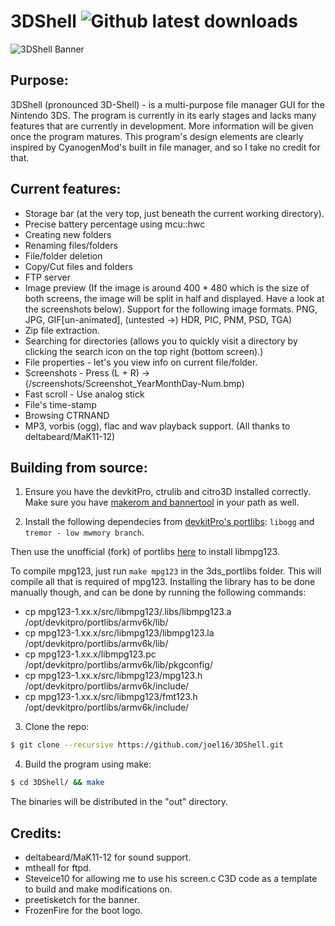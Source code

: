 # 3DShell ![Github latest downloads](https://img.shields.io/github/downloads/joel16/3DShell/total.svg)

![3DShell Banner](http://i.imgur.com/Z2pzVVZ.png)


Purpose:
--------------------------------------------------------------------------------
3DShell (pronounced 3D-Shell) - is a multi-purpose file manager GUI for the Nintendo 3DS. The program is currently in its early stages and lacks many features that are currently in development. More information will be given once the program matures. This program's design elements are clearly inspired by CyanogenMod's built in file manager, and so I take no credit for that.


Current features:
--------------------------------------------------------------------------------
- Storage bar (at the very top, just beneath the current working directory).
- Precise battery percentage using mcu::hwc
- Creating new folders
- Renaming files/folders
- File/folder deletion
- Copy/Cut files and folders
- FTP server
- Image preview (If the image is around 400 * 480 which is the size of both screens, the image will be split in half and displayed. Have a look at the screenshots below). Support for the following image formats. PNG, JPG, GIF[un-animated], (untested ->) HDR, PIC, PNM, PSD, TGA)
- Zip file extraction.
- Searching for directories (allows you to quickly visit a directory by clicking the search icon on the top right (bottom screen).)
- File properties - let's you view info on current file/folder.
- Screenshots - Press (L + R) -> (/screenshots/Screenshot_YearMonthDay-Num.bmp)
- Fast scroll - Use analog stick
- File's time-stamp
- Browsing CTRNAND
- MP3, vorbis (ogg), flac and wav playback support. (All thanks to deltabeard/MaK11-12)


Building from source:
--------------------------------------------------------------------------------
1. Ensure you have the devkitPro, ctrulib and citro3D installed correctly. Make sure you have [makerom and bannertool](https://github.com/Steveice10/buildtools/tree/master/3ds) in your path as well.

2. Install the following dependecies from [devkitPro's portlibs](https://github.com/devkitPro/3ds_portlibs):
`libogg` and `tremor - low mwmory branch`.

Then use the unofficial (fork) of portlibs [here](https://github.com/deltabeard/3ds_portlibs) to install libmpg123.

To compile mpg123, just run `make mpg123` in the 3ds_portlibs folder. This will compile all that is required of mpg123. Installing the library has to be done manually though, and can be done by running the following commands:
* cp mpg123-1.xx.x/src/libmpg123/.libs/libmpg123.a /opt/devkitpro/portlibs/armv6k/lib/
* cp mpg123-1.xx.x/src/libmpg123/libmpg123.la /opt/devkitpro/portlibs/armv6k/lib/
* cp mpg123-1.xx.x/libmpg123.pc /opt/devkitpro/portlibs/armv6k/lib/pkgconfig/
* cp mpg123-1.xx.x/src/libmpg123/mpg123.h /opt/devkitpro/portlibs/armv6k/include/
* cp mpg123-1.xx.x/src/libmpg123/fmt123.h /opt/devkitpro/portlibs/armv6k/include/

3. Clone the repo:
```bash
$ git clone --recursive https://github.com/joel16/3DShell.git
```
4. Build the program using make:
```bash
$ cd 3DShell/ && make
```
The binaries will be distributed in the "out" directory.


Credits:
--------------------------------------------------------------------------------
- deltabeard/MaK11-12 for sound support.
- mtheall for ftpd.
- Steveice10 for allowing me to use his screen.c C3D code as a template to build and make  modifications on.
- preetisketch for the banner.
- FrozenFire for the boot logo.


